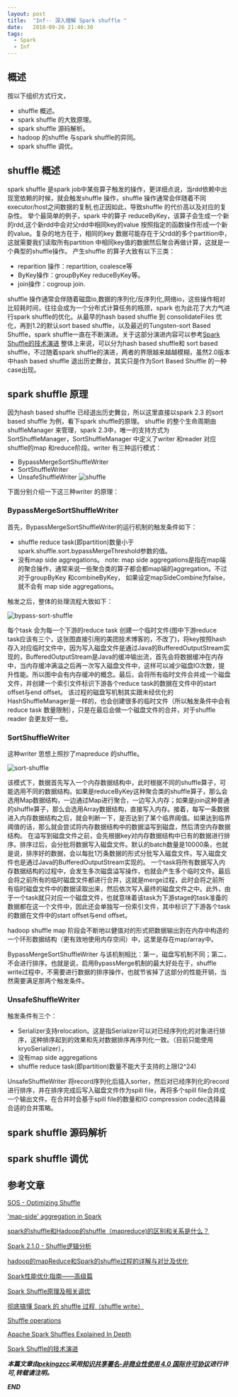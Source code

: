 ```yaml
---
layout: post
title:  "Inf-- 深入理解 Spark shuffle "
date:   2018-09-26 21:46:30
tags: 
  - Spark
  - Inf
---
```



## 概述

按以下组织方式行文，
- shuffle 概述。
- spark shuffle 的大致原理。
- spark shuffle 源码解析。
- hadoop 的shuffle 与spark shuffle的异同。
- spark shuffle 调优。


## shuffle 概述 

spark shuffle 是spark job中某些算子触发的操作，更详细点说，当rdd依赖中出现宽依赖的时候，就会触发shuffle 操作，shuffle 操作通常会伴随着不同executor/host之间数据的复制,也正因如此，导致shuffle 的代价高以及对应的复杂性。
举个最简单的例子，spark 中的算子 reduceByKey，该算子会生成一个新的rdd,这个新rdd中会对父rdd中相同key的value 按照指定的函数操作形成一个新的value。复杂的地方在于，相同的key 数据可能存在于父rdd的多个partition中，这就需要我们读取所有partition 中相同key值的数据然后聚合再做计算，这就是一个典型的shuffle操作。
产生shuffle 的算子大致有以下三类：
- reparition 操作：repartition,  coalesce等
- ByKey操作：groupByKey reduceByKey等。
- join操作：cogroup join.

shuffle 操作通常会伴随着磁盘io,数据的序列化/反序列化,网络io，这些操作相对比较耗时间，往往会成为一个分布式计算任务的瓶颈，spark 也为此花了大力气进行spark shuffle的优化。从最早的hash based shuffle 到 consolidateFiles 优化，再到1.2的默认sort based shuffle，以及最近的Tungsten-sort Based Shuffle，spark shuffle一直在不断演进。关于这部分演进内容可以参考[Spark Shuffle的技术演进](https://www.jianshu.com/p/4c5c2e535da5)
整体上来说，可以分为hash based shuffle和 sort based shuffle，不过随着spark shuffle的演进，两者的界限越来越越模糊，虽然2.0版本中hash based shuffle 退出历史舞台，其实只是作为Sort Based Shuffle 的一种case出现。

## spark shuffle 原理

因为hash based shuffle 已经退出历史舞台，所以这里直接以spark 2.3 的sort based shuffle 为例，看下spark shuffle的原理。
shuffle 的整个生命周期由shuffleManager 来管理，spark 2.3中，唯一的支持方式为SortShuffleManager，SortShuffleManager 中定义了writer 和reader 对应shuffle的map 和reduce阶段。writer 有三种运行模式：
- BypassMergeSortShuffleWriter
- SortShuffleWriter
- UnsafeShuffleWriter
![shuffle](http://7xrnwq.com1.z0.glb.clouddn.com/shuffle-2018-09-25.jpeg)

下面分别介绍一下这三种writer 的原理：

### BypassMergeSortShuffleWriter

首先，BypassMergeSortShuffleWriter的运行机制的触发条件如下：
- shuffle reduce task(即partition)数量小于spark.shuffle.sort.bypassMergeThreshold参数的值。
- 没有map side aggregations。
note: map side aggregations是指在map端的聚合操作，通常来说一些聚合类的算子都会都map端的aggregation。不过对于groupByKey 和combineByKey， 如果设定mapSideCombine为false，就不会有 map side aggregations。

触发之后，整体的处理流程大致如下：

![bypass-sort-shuffle](http://7xrnwq.com1.z0.glb.clouddn.com/sort-shuffle-bypass.png)

每个task 会为每一个下游的reduce task 创建一个临时文件(图中下游reduce task应该有三个，这张图直接引用的美团技术博客的，不改了)，将key按照hash 存入对应临时文件中，因为写入磁盘文件是通过Java的BufferedOutputStream实现的，BufferedOutputStream是Java的缓冲输出流，首先会将数据缓冲在内存中，当内存缓冲满溢之后再一次写入磁盘文件中，这样可以减少磁盘IO次数，提升性能。所以图中会有内存缓冲的概念。最后，会将所有临时文件合并成一个磁盘文件，并创建一个索引文件标识下游各个reduce task的数据在文件中的start offset与end offset。
该过程的磁盘写机制其实跟未经优化的HashShuffleManager是一样的，也会创建很多的临时文件（所以触发条件中会有reduce task 数量限制），只是在最后会做一个磁盘文件的合并，对于shuffle  reader 会更友好一些。


### SortShuffleWriter

这种writer 思想上照抄了mapreduce 的shuffle。

![sort-shuffle](http://7xrnwq.com1.z0.glb.clouddn.com/sort-shuffle-common.png)

该模式下，数据首先写入一个内存数据结构中，此时根据不同的shuffle算子，可能选用不同的数据结构。如果是reduceByKey这种聚合类的shuffle算子，那么会选用Map数据结构，一边通过Map进行聚合，一边写入内存；如果是join这种普通的shuffle算子，那么会选用Array数据结构，直接写入内存。接着，每写一条数据进入内存数据结构之后，就会判断一下，是否达到了某个临界阈值。如果达到临界阈值的话，那么就会尝试将内存数据结构中的数据溢写到磁盘，然后清空内存数据结构。
在溢写到磁盘文件之前，会先根据key对内存数据结构中已有的数据进行排序。排序过后，会分批将数据写入磁盘文件。默认的batch数量是10000条，也就是说，排序好的数据，会以每批1万条数据的形式分批写入磁盘文件。写入磁盘文件也是通过Java的BufferedOutputStream实现的。
一个task将所有数据写入内存数据结构的过程中，会发生多次磁盘溢写操作，也就会产生多个临时文件。最后会将之前所有的临时磁盘文件都进行合并，这就是merge过程，此时会将之前所有临时磁盘文件中的数据读取出来，然后依次写入最终的磁盘文件之中。此外，由于一个task就只对应一个磁盘文件，也就意味着该task为下游stage的task准备的数据都在这一个文件中，因此还会单独写一份索引文件，其中标识了下游各个task的数据在文件中的start offset与end offset。

hadoop shuffle map 阶段会不断地以健值对的形式把数据输出到在内存中构造的一个环形数据结构（更有效地使用内存空间）中，这里是存在map/array中。

BypassMergeSortShuffleWriter 与该机制相比：第一，磁盘写机制不同；第二，不会进行排序。也就是说，启用BypassMerge机制的最大好处在于，shuffle write过程中，不需要进行数据的排序操作，也就节省掉了这部分的性能开销，当然需要满足那两个触发条件。

### UnsafeShuffleWriter

触发条件有三个：
- Serializer支持relocation。这是指Serializer可以对已经序列化的对象进行排序，这种排序起到的效果和先对数据排序再序列化一致。（目前只能使用kryoSerializer），
- 没有map side aggregations
- shuffle reduce task(即partition)数量不能大于支持的上限(2^24)

UnsafeShuffleWriter 将record序列化后插入sorter，然后对已经序列化的record进行排序，并在排序完成后写入磁盘文件作为spill file，再将多个spill file合并成一个输出文件。在合并时会基于spill file的数量和IO compression codec选择最合适的合并策略。


## spark shuffle 源码解析




## spark shuffle 调优


## 参考文章

[SOS - Optimizing Shuffle](https://www.youtube.com/watch?v=fm3Hgxuz2TM)

['map-side' aggregation in Spark](https://stackoverflow.com/questions/31283932/map-side-aggregation-in-spark)

[spark的shuffle和Hadoop的shuffle（mapreduce)的区别和关系是什么？](https://www.zhihu.com/question/27643595/answer/293665719)

[Spark 2.1.0 - Shuffle逻辑分析](https://www.jianshu.com/p/500e8976642f)

[hadoop的mapReduce和Spark的shuffle过程的详解与对比及优化](https://blog.csdn.net/u010697988/article/details/70173104)

[Spark性能优化指南——高级篇](https://tech.meituan.com/spark_tuning_pro.html)

[Spark Shuffle原理及相关调优](http://sharkdtu.com/posts/spark-shuffle.html)

[彻底搞懂 Spark 的 shuffle 过程（shuffle write）](https://toutiao.io/posts/eicdjo/preview)

[Shuffle operations](https://spark.apache.org/docs/2.1.1/programming-guide.html#shuffle-operations)

[Apache Spark Shuffles Explained In Depth](http://hydronitrogen.com/apache-spark-shuffles-explained-in-depth.html)

[Spark Shuffle的技术演进](https://www.jianshu.com/p/4c5c2e535da5)


***本篇文章由[pekingzcc](https://zhangchenchen.github.io/)采用[知识共享署名-非商业性使用 4.0 国际许可协议](https://creativecommons.org/licenses/by-nc-sa/4.0/)进行许可,转载请注明。***


 ***END***